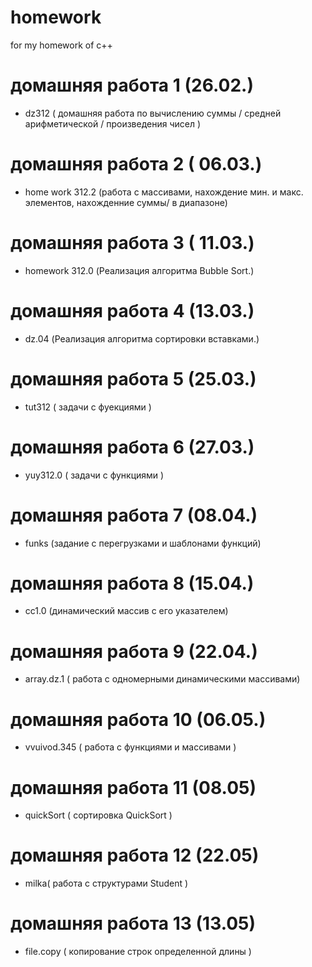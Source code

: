 # homework
 for my homework of c++
# домашняя работа 1 (26.02.)
- dz312 ( домашняя работа по вычислению суммы / средней арифметической / произведения чисел )
# домашняя работа 2 ( 06.03.)
- home work 312.2 (работа с массивами, нахождение мин. и макс. элементов, нахожденние суммы/ в диапазоне) 
# домашняя работа 3 ( 11.03.)
- homework 312.0 (Реализация алгоритма Bubble Sort.)
# домашняя работа 4 (13.03.)
- dz.04 (Реализация алгоритма сортировки вставками.)
# домашняя работа 5 (25.03.)
- tut312 ( задачи с фуекциями )
 # домашняя работа 6 (27.03.)
 - yuy312.0 ( задачи с функциями )
# домашняя работа 7 (08.04.)
- funks (задание с перегрузками и шаблонами функций)
# домашняя работа 8 (15.04.)
- сс1.0 (динамический массив с его указателем)
# домашняя работа 9 (22.04.)
- array.dz.1 ( работа с одномерными динамическими массивами)
# домашняя работа 10 (06.05.)
- vvuivod.345 ( работа с функциями и массивами )
# домашняя работа 11 (08.05)
- quickSort ( сортировка  QuickSort )
# домашняя работа 12 (22.05)
- milka( работа с структурами Student )
# домашняя работа 13 (13.05)
- file.copy ( копирование строк определенной длины )
